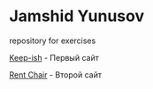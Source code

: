 # Jamshid Yunusov
repository for exercises


[Keep-ish](https://jamyunusov.github.io/first/ "Первое задание") - Первый сайт

[Rent Chair](https://jamyunusov.github.io/second/ "Второе задание") - Второй сайт
